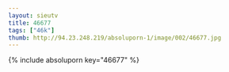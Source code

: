 ```yaml
--- 
layout: sieutv
title: 46677
tags: ["46k"]
thumb: http://94.23.248.219/absoluporn-1/image/002/46677.jpg
---
```

{% include absoluporn key="46677" %} 
